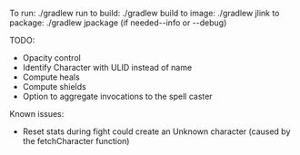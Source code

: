 To run: ./gradlew run
to build: ./gradlew build
to image: ./gradlew jlink
to package: ./gradlew jpackage (if needed--info or --debug)

TODO:
- Opacity control
- Identify Character with ULID instead of name
- Compute heals
- Compute shields
- Option to aggregate invocations to the spell caster

Known issues:
- Reset stats during fight could create an Unknown character (caused by the fetchCharacter function)